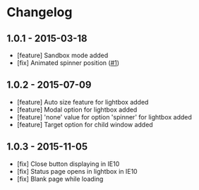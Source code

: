 # Changelog

## 1.0.1 - 2015-03-18

- [feature] Sandbox mode added
- [fix] Animated spinner position ([#1](https://github.com/xsolla/paystation-embed/issues/1))

## 1.0.2 - 2015-07-09

- [feature] Auto size feature for lightbox added
- [feature] Modal option for lightbox added
- [feature] 'none' value for option 'spinner' for lightbox added
- [feature] Target option for child window added

## 1.0.3 - 2015-11-05

- [fix] Close button displaying in IE10
- [fix] Status page opens in lightbox in IE10
- [fix] Blank page while loading
